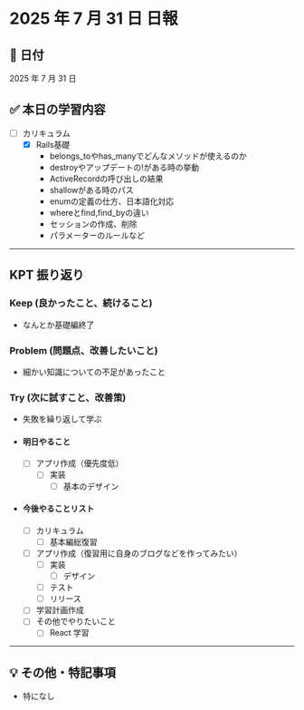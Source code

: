 # 2025 年 7 月 31 日 日報

## 📅 日付

2025 年 7 月 31 日

## ✅ 本日の学習内容

  - [ ] カリキュラム
    - [x] Rails基礎
      - belongs_toやhas_manyでどんなメソッドが使えるのか
      - destroyやアップデートの!がある時の挙動
      - ActiveRecordの呼び出しの結果
      - shallowがある時のパス
      - enumの定義の仕方、日本語化対応
      - whereとfind,find_byの違い
      - セッションの作成、削除
      - パラメーターのルールなど
---

## KPT 振り返り

### Keep (良かったこと、続けること)

- なんとか基礎編終了

### Problem (問題点、改善したいこと)

- 細かい知識についての不足があったこと

### Try (次に試すこと、改善策)

- 失敗を繰り返して学ぶ

- #### 明日やること
  - [ ] アプリ作成（優先度低）
    - [ ] 実装
      - [ ] 基本のデザイン

- #### 今後やることリスト
  - [ ] カリキュラム
    - [ ] 基本編総復習
  - [ ] アプリ作成（復習用に自身のブログなどを作ってみたい）
    - [ ] 実装
      - [ ] デザイン
    - [ ] テスト
    - [ ] リリース
  - [ ] 学習計画作成
  - [ ] その他でやりたいこと
    - [ ] React 学習

---

## 💡 その他・特記事項

- 特になし
